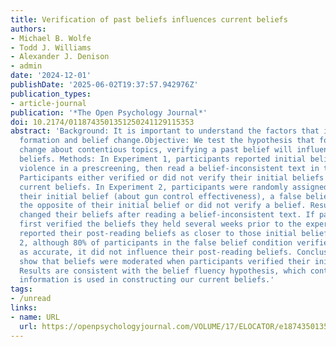 ```yaml
---
title: Verification of past beliefs influences current beliefs
authors:
- Michael B. Wolfe
- Todd J. Williams
- Alexander J. Denison
- admin
date: '2024-12-01'
publishDate: '2025-06-02T19:37:57.942976Z'
publication_types:
- article-journal
publication: '*The Open Psychology Journal*'
doi: 10.2174/0118743501351250241129115353
abstract: 'Background: It is important to understand the factors that influence belief
  formation and belief change.Objective: We test the hypothesis that following belief
  change about contentious topics, verifying a past belief will influence current
  beliefs. Methods: In Experiment 1, participants reported initial beliefs about television
  violence in a prescreening, then read a belief-inconsistent text in the experiment.
  Participants either verified or did not verify their initial beliefs before reporting
  current beliefs. In Experiment 2, participants were randomly assigned to verify
  their initial belief (about gun control effectiveness), a false belief that was
  the opposite of their initial belief or did not verify a belief. Results: Participants
  changed their beliefs after reading a belief-inconsistent text. If participants
  first verified the beliefs they held several weeks prior to the experiment, they
  reported their post-reading beliefs as closer to those initial beliefs. In Experiment
  2, although 80% of participants in the false belief condition verified that belief
  as accurate, it did not influence their post-reading beliefs. Conclusion: Results
  show that beliefs were moderated when participants verified their initial beliefs.
  Results are consistent with the belief fluency hypothesis, which contends that salient
  information is used in constructing our current beliefs.'
tags:
- /unread
links:
- name: URL
  url: https://openpsychologyjournal.com/VOLUME/17/ELOCATOR/e18743501351250/ABSTRACT/
---
```

